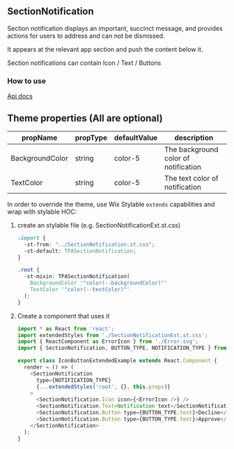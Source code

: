 ## SectionNotification
Section notification displays an important, succinct message, and provides actions for users to address and can not be dismissed.

It appears at the relevant app section and push the content below it.

Section notifications can contain Icon / Text / Buttons

### How to use

[Api docs](https://wix-wix-ui-tpa.surge.sh/?path=//story/components--sectionnotification)

## Theme properties (All are optional)

| propName         | propType | defaultValue                     | description                            |
|------------------|----------|----------------------------------|----------------------------------------|
| BackgroundColor  | string   | color-5                          | The background color of notification   |
| TextColor        | string   | color-5                          | The text color of notification         |

In order to override the theme, use Wix Stylable `extends` capabilities and wrap with stylable HOC:

1. create an stylable file (e.g. SectionNotificationExt.st.css)
    ``` css
    :import {
      -st-from: "../SectionNotification.st.css";
      -st-default: TPASectionNotification;
    }

    .root {
      -st-mixin: TPASectionNotification(
        BackgroundColor '"color(--backgroundColor)"'
        TextColor '"color(--textColor)"'
      );
    }
    ```

2. Create a component that uses it
    ``` javascript
    import * as React from 'react';
    import extendedStyles from './SectionNotificationExt.st.css';
    import { ReactComponent as ErrorIcon } from './Error.svg';
    import { SectionNotification, BUTTON_TYPE, NOTIFICATION_TYPE } from 'wix-ui-tpa/SectionNotification';

    export class IconButtonExtendedExample extends React.Component {
      render = () => (
        <SectionNotification
          type={NOTIFICATION_TYPE}
          {...extendedStyles('root', {}, this.props)}
        >
          <SectionNotification.Icon icon={<ErrorIcon />} />
          <SectionNotification.Text>Notification text</SectionNotification.Text>
          <SectionNotification.Button type={BUTTON_TYPE.text}>Decline</SectionNotification.Button>
          <SectionNotification.Button type={BUTTON_TYPE.text}>Approve</SectionNotification.Button>
        </SectionNotification>
      );
    }
    ```
